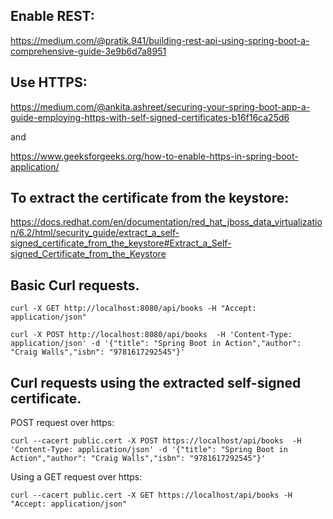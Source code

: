 ## Enable REST:
https://medium.com/@pratik.941/building-rest-api-using-spring-boot-a-comprehensive-guide-3e9b6d7a8951

## Use HTTPS:
https://medium.com/@ankita.ashreet/securing-your-spring-boot-app-a-guide-employing-https-with-self-signed-certificates-b16f16ca25d6

and

https://www.geeksforgeeks.org/how-to-enable-https-in-spring-boot-application/

## To extract the certificate from the keystore:
https://docs.redhat.com/en/documentation/red_hat_jboss_data_virtualization/6.2/html/security_guide/extract_a_self-signed_certificate_from_the_keystore#Extract_a_Self-signed_Certificate_from_the_Keystore


## Basic Curl requests.
```
curl -X GET http://localhost:8080/api/books -H "Accept: application/json"
```

```
curl -X POST http://localhost:8080/api/books  -H 'Content-Type: application/json' -d '{"title": "Spring Boot in Action","author": "Craig Walls","isbn": "9781617292545"}'
```

## Curl requests using the extracted self-signed certificate.

POST request over https:
```
curl --cacert public.cert -X POST https://localhost/api/books  -H  'Content-Type: application/json' -d '{"title": "Spring Boot in Action","author": "Craig Walls","isbn": "9781617292545"}'
```
Using a GET request over https:
```
curl --cacert public.cert -X GET https://localhost/api/books -H "Accept: application/json"
```